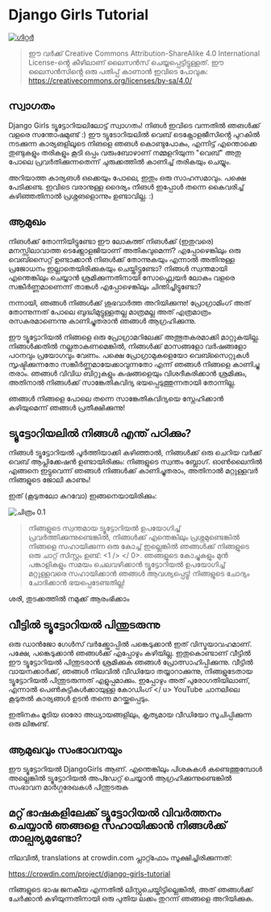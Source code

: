 # Django Girls Tutorial

[![ഗിറ്റർ](https://badges.gitter.im/DjangoGirls/tutorial.svg)](https://gitter.im/DjangoGirls/tutorial)

> ഈ വർക്ക് Creative Commons Attribution-ShareAlike 4.0 International License-ൻ്റെ കീഴിലാണ് ലൈസൻസ് ചെയ്യപ്പെട്ടിട്ടുള്ളത്. ഈ ലൈസൻസിൻ്റെ ഒരു പതിപ്പ് കാണാൻ ഇവിടെ പോവുക: https://creativecommons.org/licenses/by-sa/4.0/

## സ്വാഗതം

Django Girls ട്യൂട്ടോറിയലിലോട്ട് സ്വാഗതം! നിങൾ ഇവിടെ വന്നതിൽ ഞങൾക്ക് വളരെ സന്തോഷമുണ്ട് :) ഈ ട്യുടോറിയലിൽ വെബ് ടെക്നോളജീസിൻ്റെ പുറകിൽ നടക്കുന്ന കാര്യങളിലൂടെ നിങളെ ഞങൾ കൊണ്ടുപോകും, എന്നിട്ട് എന്തൊക്കെ തുണ്ടുകളും തരികളും കൂടി ഒപ്പം വരുംബോഴാണ് നമ്മളറിയുന്ന "വെബ്" അതു പോലെ പ്രവർതിക്കുന്നതെന്ന് ചുരുക്കത്തിൽ കാണിച്ച് തരികയും ചെയ്യും.

അറിയാത്ത കാര്യങൾ ഒക്കെയും പോലെ, ഇതും ഒരു സാഹസമാവും. പക്ഷെ പേടിക്കണ്ട. ഇവിടെ വരാനുള്ള ദൈര്യം നിങൾ ഇപ്പോൾ തന്നെ കൈവരിച്ച് കഴിഞ്ഞതിനാൽ പ്രശ്നങളൊന്നും ഉണ്ടാവില്ല. :)

## ആമുഖം

നിങൾക്ക് തോന്നിയിട്ടുണ്ടോ ഈ ലോകത്ത് നിങൾക്ക് (ഇതുവരെ) മനസ്സിലാവാത്ത ടെക്ക്നോളജിയാണ് അതികവുമെന്ന്? എപ്പോഴെങ്കിലും ഒരു വെബ്സൈറ്റ് ഉണ്ടാക്കാൻ നിങൾക്ക് തോന്നുകയും എന്നാൽ അതിനുള്ള പ്രജോധനം ഇല്ലാതെയിരിക്കുകയും ചെയ്തിട്ടുണ്ടോ? നിങ്ങൾ സ്വന്തമായി എന്തെങ്കിലും ചെയ്യാൻ ശ്രമിക്കുന്നതിനായി സോഫ്റ്റ്വെയർ ലോകം വളരെ സങ്കീർണ്ണമാണെന്ന് താങ്കൾ എപ്പോഴെങ്കിലും ചിന്തിച്ചിട്ടുണ്ടോ?

നന്നായി, ഞങ്ങൾ നിങ്ങൾക്ക് ശുഭവാർത്ത അറിയിക്കുന്നു! പ്രോഗ്രാമിംഗ് അത് തോന്നുന്നത് പോലെ ബുദ്ധിമുട്ടുള്ളതല്ല മാത്രമല്ല അത് എത്രമാത്രം രസകരമാണെന്നു കാണിച്ചുതരാൻ ഞങ്ങൾ ആഗ്രഹിക്കുന്നു.

ഈ ട്യൂട്ടോറിയൽ നിങ്ങളെ ഒരു പ്രോഗ്രാമറിലേക്ക് അത്ഭുതകരമാക്കി മാറ്റുകയില്ല. നിങ്ങൾക്കതിൽ നല്ലതാകണമെങ്കിൽ, നിങ്ങൾക്ക് മാസങ്ങളോ വർഷങ്ങളോ പഠനവും പ്രയോഗവും വേണം. പക്ഷെ പ്രോഗ്രാമുകളെയോ വെബ്സൈറ്റുകൾ സൃഷ്ടിക്കുന്നതോ സങ്കീർണ്ണമായേക്കാവുന്നതോ എന്ന് ഞങ്ങൾ നിങ്ങളെ കാണിച്ചു തരാം. ഞങ്ങൾ വിവിധ ബിറ്റുകളും കഷങ്ങളെയും വിശദീകരിക്കാൻ ശ്രമിക്കും, അതിനാൽ നിങ്ങൾക്ക് സാങ്കേതികവിദ്യ ഭയപ്പെടുത്തുന്നതായി തോന്നില്ല.

ഞങ്ങൾ നിങ്ങളെ പോലെ തന്നെ സാങ്കേതികവിദ്യയെ സ്നേഹിക്കാൻ കഴിയുമെന്ന് ഞങ്ങൾ പ്രതീക്ഷിക്കുന്നു!

## ട്യൂട്ടോറിയലിൽ നിങ്ങൾ എന്ത് പഠിക്കും?

നിങ്ങൾ ട്യൂട്ടോറിയൽ പൂർത്തിയാക്കി കഴിഞ്ഞാൽ, നിങ്ങൾക്ക് ഒരു ചെറിയ വർക്ക് വെബ് ആപ്ലിക്കേഷൻ ഉണ്ടായിരിക്കും: നിങ്ങളുടെ സ്വന്തം ബ്ലോഗ്. ഓൺലൈനിൽ എങ്ങനെ ഇട്ടുവെന്ന് ഞങ്ങൾ നിങ്ങൾക്ക് കാണിച്ചുതരാം, അതിനാൽ മറ്റുള്ളവർ നിങ്ങളുടെ ജോലി കാണും!

ഇത് (കൂടുതലോ കുറവോ) ഇങ്ങനെയായിരിക്കും:

![ചിത്രം 0.1](images/application.png)

> നിങ്ങളുടെ സ്വന്തമായ ട്യൂട്ടോറിയൽ ഉപയോഗിച്ച് പ്രവർത്തിക്കുന്നുണ്ടെങ്കിൽ, നിങ്ങൾക്ക് എന്തെങ്കിലും പ്രശ്നമുണ്ടെങ്കിൽ നിങ്ങളെ സഹായിക്കുന്ന ഒരു കോച്ച് ഇല്ലെങ്കിൽ ഞങ്ങൾക്ക് നിങ്ങളുടെ ഒരു ചാറ്റ് സിസ്റ്റം ഉണ്ട്:  <1 /> </ 0>. ഞങ്ങളുടെ കോച്ചുകളും മുൻ പങ്കാളികളും സമയം ചെലവഴിക്കാൻ ട്യൂട്ടോറിയൽ ഉപയോഗിച്ച് മറ്റുള്ളവരെ സഹായിക്കാൻ ഞങ്ങൾ ആവശ്യപ്പെട്ടു! നിങ്ങളുടെ ചോദ്യം ചോദിക്കാൻ ഭയപ്പെടേണ്ടതില്ല!</p> </blockquote> 
> 
> ശരി, തുടക്കത്തിൽ നമുക്ക് ആരംഭിക്കാം
> 
> ## വീട്ടിൽ ട്യൂട്ടോറിയൽ പിന്തുടരുന്നു
> 
> ഒരു ഡാൻജോ ഗേൾസ് വർക്ക്ഷോപ്പിൽ പങ്കെടുക്കാൻ ഇത് വിസ്മയാവഹമാണ്. പക്ഷേ, പങ്കെടുക്കാൻ ഞങ്ങൾക്ക് എപ്പോഴും കഴിയില്ല. ഇതുകൊണ്ടാണ് വീട്ടിൽ ഈ ട്യൂട്ടോറിയൽ പിന്തുടരാൻ ശ്രമിക്കുക ഞങ്ങൾ പ്രോത്സാഹിപ്പിക്കുന്നു. വീട്ടിൽ വായനക്കാർക്ക്, ഞങ്ങൾ നിലവിൽ വീഡിയോ തയ്യാറാക്കുന്നു, നിങ്ങളുടേതായ ട്യൂട്ടോറിയൽ പിന്തുടരുന്നത് എളുപ്പമാക്കും. ഇപ്പോഴും അത് പുരോഗതിയിലാണ്, എന്നാൽ  പെൺകുട്ടികൾക്കായുള്ള കോഡിംഗ് </ u> YouTube ചാനലിലെ കൂടുതൽ കാര്യങ്ങൾ ഉടൻ തന്നെ മറയ്ക്കപ്പെടും.</p> 
> 
> ഇതിനകം മൂടിയ ഓരോ അധ്യായങ്ങളിലും, കൃത്യമായ വീഡിയോ സൂചിപ്പിക്കുന്ന ഒരു ലിങ്കുണ്ട്.
> 
> ## ആമുഖവും സംഭാവനയും
> 
> ഈ ട്യൂട്ടോറിയൽ DjangoGirls ആണ്. എന്തെങ്കിലും പിശകുകൾ കണ്ടെത്തുമ്പോൾ അല്ലെങ്കിൽ ട്യൂട്ടോറിയൽ അപ്ഡേറ്റ് ചെയ്യാൻ ആഗ്രഹിക്കുന്നുണ്ടെങ്കിൽ സംഭാവന മാർഗ്ഗരേഖകൾ പിന്തുടരുക 
> 
> ## മറ്റ് ഭാഷകളിലേക്ക് ട്യൂട്ടോറിയൽ വിവർത്തനം ചെയ്യാൻ ഞങ്ങളെ സഹായിക്കാൻ നിങ്ങൾക്ക് താല്പര്യമുണ്ടോ?
> 
> നിലവിൽ, translations at crowdin.com പ്ലാറ്റ്ഫോം സൂക്ഷിച്ചിരിക്കുന്നത്:
> 
> https://crowdin.com/project/django-girls-tutorial
> 
> നിങ്ങളുടെ ഭാഷ ജനകീയ എന്നതിൽ ലിസ്റ്റുചെയ്തിട്ടില്ലെങ്കിൽ, അത് ഞങ്ങൾക്ക് ചേർക്കാൻ കഴിയുന്നതിനായി ഒരു പുതിയ ലക്കം തുറന്ന് ഞങ്ങളെ അറിയിക്കുക.